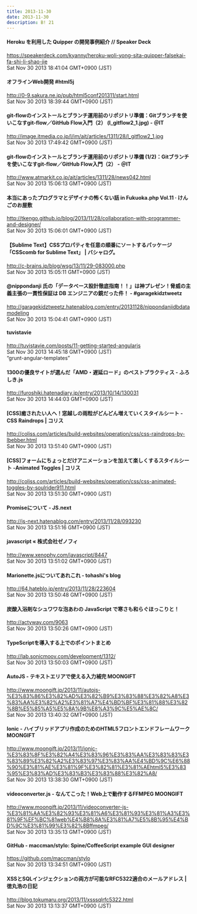 ```yaml
---
title: 2013-11-30
date: 2013-11-30
description: B! 21
---
```


#### Heroku を利用した Quipper の開発事例紹介 // Speaker Deck
https://speakerdeck.com/kyanny/heroku-woli-yong-sita-quipper-falsekai-fa-shi-li-shao-jie<br>
Sat Nov 30 2013 18:41:04 GMT+0900 (JST)<br>


#### オフラインWeb開発 #html5j
http://0-9.sakura.ne.jp/pub/html5conf201311/start.html<br>
Sat Nov 30 2013 18:39:44 GMT+0900 (JST)<br>


#### git-flowのインストールとブランチ運用前のリポジトリ準備：Gitブランチを使いこなすgit-flow／GitHub Flow入門（2） (l_gitflow2_1.jpg) - ＠IT
http://image.itmedia.co.jp/l/im/ait/articles/1311/28/l_gitflow2_1.jpg<br>
Sat Nov 30 2013 17:49:42 GMT+0900 (JST)<br>


####  git-flowのインストールとブランチ運用前のリポジトリ準備 (1/2)：Gitブランチを使いこなすgit-flow／GitHub Flow入門（2） - ＠IT
http://www.atmarkit.co.jp/ait/articles/1311/28/news042.html<br>
Sat Nov 30 2013 15:06:13 GMT+0900 (JST)<br>


#### 本当にあったプログラマとデザイナの怖くない話 in Fukuoka.php Vol.11 · けんごのお屋敷
http://tkengo.github.io/blog/2013/11/28/collaboration-with-programmer-and-designer/<br>
Sat Nov 30 2013 15:06:01 GMT+0900 (JST)<br>


#### 【Sublime Text】CSSプロパティを任意の順番にソートするパッケージ「CSScomb for Sublime Text」 | バシャログ。
http://c-brains.jp/blog/wsg/13/11/29-083000.php<br>
Sat Nov 30 2013 15:05:11 GMT+0900 (JST)<br>


#### @nippondanji 氏の「データベース設計徹底指南！！」は神プレゼン！脅威の主義主張の一貫性保証は DB エンジニアの鏡だった件！ - #garagekidztweetz
http://garagekidztweetz.hatenablog.com/entry/20131128/nippondanjidbdatamodeling<br>
Sat Nov 30 2013 15:04:41 GMT+0900 (JST)<br>


#### tuvistavie
http://tuvistavie.com/posts/11-getting-started-angularjs<br>
Sat Nov 30 2013 14:45:18 GMT+0900 (JST)<br>
“grunt-angular-templates”


#### 1300の優良サイトが選んだ「AMD・遅延ロード」のベストプラクティス - ふろしき.js
http://furoshiki.hatenadiary.jp/entry/2013/10/14/130031<br>
Sat Nov 30 2013 14:44:03 GMT+0900 (JST)<br>


####   [CSS]癒されたい人へ！窓越しの雨粒がどんどん増えていくスタイルシート -CSS Raindrops | コリス
http://coliss.com/articles/build-websites/operation/css/css-raindrops-by-lbebber.html<br>
Sat Nov 30 2013 13:51:40 GMT+0900 (JST)<br>


####   [CSS]フォームにちょっとだけアニメーションを加えて楽しくするスタイルシート -Animated Toggles | コリス
http://coliss.com/articles/build-websites/operation/css/css-animated-toggles-by-soulrider911.html<br>
Sat Nov 30 2013 13:51:30 GMT+0900 (JST)<br>


#### Promiseについて - JS.next
http://js-next.hatenablog.com/entry/2013/11/28/093230<br>
Sat Nov 30 2013 13:51:16 GMT+0900 (JST)<br>


#### javascript « 株式会社ゼノフィ
http://www.xenophy.com/javascript/8447<br>
Sat Nov 30 2013 13:51:02 GMT+0900 (JST)<br>


#### Marionette.jsについてあれこれ - tohashi's blog
http://64.hateblo.jp/entry/2013/11/28/223604<br>
Sat Nov 30 2013 13:50:48 GMT+0900 (JST)<br>


#### 炭酸入浴剤なシュワワな泡あわの JavaScript で寒さも和らぐほっこりと！
http://actyway.com/9063<br>
Sat Nov 30 2013 13:50:26 GMT+0900 (JST)<br>


#### TypeScriptを導入する上でのポイントまとめ
http://lab.sonicmoov.com/development/1312/<br>
Sat Nov 30 2013 13:50:03 GMT+0900 (JST)<br>


#### AutoJS - テキストエリアで使える入力補完 MOONGIFT
http://www.moongift.jp/2013/11/autojs-%E3%83%86%E3%82%AD%E3%82%B9%E3%83%88%E3%82%A8%E3%83%AA%E3%82%A2%E3%81%A7%E4%BD%BF%E3%81%88%E3%82%8B%E5%85%A5%E5%8A%9B%E8%A3%9C%E5%AE%8C/<br>
Sat Nov 30 2013 13:40:32 GMT+0900 (JST)<br>


#### Ionic - ハイブリッドアプリ作成のためのHTML5フロントエンドフレームワーク MOONGIFT
http://www.moongift.jp/2013/11/ionic-%E3%83%8F%E3%82%A4%E3%83%96%E3%83%AA%E3%83%83%E3%83%89%E3%82%A2%E3%83%97%E3%83%AA%E4%BD%9C%E6%88%90%E3%81%AE%E3%81%9F%E3%82%81%E3%81%AEhtml5%E3%83%95%E3%83%AD%E3%83%B3%E3%83%88%E3%82%A8/<br>
Sat Nov 30 2013 13:38:30 GMT+0900 (JST)<br>


#### videoconverter.js - なんてこった！Web上で動作するFFMPEG MOONGIFT
http://www.moongift.jp/2013/11/videoconverter-js-%E3%81%AA%E3%82%93%E3%81%A6%E3%81%93%E3%81%A3%E3%81%9F%EF%BC%81web%E4%B8%8A%E3%81%A7%E5%8B%95%E4%BD%9C%E3%81%99%E3%82%8Bffmpeg/<br>
Sat Nov 30 2013 13:35:13 GMT+0900 (JST)<br>


#### GitHub - maccman/stylo: Spine/CoffeeScript example GUI designer
https://github.com/maccman/stylo<br>
Sat Nov 30 2013 13:34:51 GMT+0900 (JST)<br>


#### XSSとSQLインジェクションの両方が可能なRFC5322適合のメールアドレス | 徳丸浩の日記
http://blog.tokumaru.org/2013/11/xsssqlrfc5322.html<br>
Sat Nov 30 2013 13:13:37 GMT+0900 (JST)<br>


